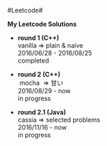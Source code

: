 #Leetcode#

**My Leetcode Solutions**

- **round 1 (C++)**  
  vanilla => plain & naive  
  2016/06/28 - 2016/08/25  
  completed  

- **round 2 (C++)**  
  mocha  => 甘い  
  2016/08/29 - now  
  in progress

- **round 2.1 (Java)**  
  cassia => selected problems  
  2016/11/16 - now  
  in progress  
